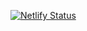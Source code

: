 [![Netlify Status](https://api.netlify.com/api/v1/badges/c449ec53-1c53-4e1e-9042-63609b214ee6/deploy-status)](https://app.netlify.com/sites/achieveday/deploys)

